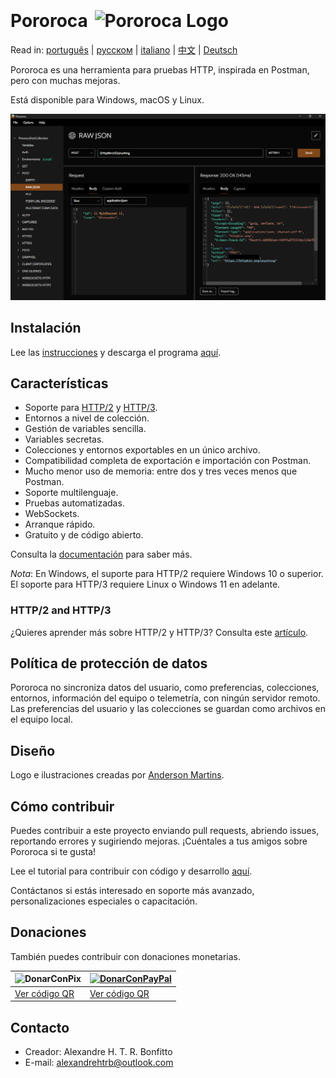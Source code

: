 <h1>Pororoca <img style="margin: 4px 0 0 4px" height="32" src="pororoca.png" alt="Pororoca Logo"/></h1>

Read in: [português](README_pt.md) | [русском](README_ru.md) | [italiano](README_it.md) | [中文](README_zh-cn.md) | [Deutsch](README_de.md)

Pororoca es una herramienta para pruebas HTTP, inspirada en Postman, pero con muchas mejoras.

Está disponible para Windows, macOS y Linux.

![EjemploVista](./misc/example_screen_en.png)

## Instalación

Lee las [instrucciones](https://pororoca.io/docs/installation) y descarga el programa [aquí](https://github.com/alexandrehtrb/Pororoca/releases).

## Características

* Soporte para [HTTP/2](https://http2.github.io/) y [HTTP/3](https://developers.cloudflare.com/http3/).
* Entornos a nivel de colección.
* Gestión de variables sencilla.
* Variables secretas.
* Colecciones y entornos exportables en un único archivo.
* Compatibilidad completa de exportación e importación con Postman.
* Mucho menor uso de memoria: entre dos y tres veces menos que Postman.
* Soporte multilenguaje.
* Pruebas automatizadas.
* WebSockets.
* Arranque rápido.
* Gratuito y de código abierto.

Consulta la [documentación](https://pororoca.io/docs/) para saber más.

*Nota*: En Windows, el suporte para HTTP/2 requiere Windows 10 o superior. El soporte para HTTP/3 requiere Linux o Windows 11 en adelante.

### HTTP/2 and HTTP/3

¿Quieres aprender más sobre HTTP/2 y HTTP/3? Consulta este [artículo](https://alexandrehtrb.github.io/posts/2024/03/http2-and-http3-explained/).

## Política de protección de datos

Pororoca no sincroniza datos del usuario, como preferencias, colecciones, entornos, información del equipo o telemetría, con ningún servidor remoto. Las preferencias del usuario y las colecciones se guardan como archivos en el equipo local.

## Diseño

Logo e ilustraciones creadas por [Anderson Martins](https://www.behance.net/am-dsgn).

## Cómo contribuir

Puedes contribuir a este proyecto enviando pull requests, abriendo issues, reportando errores y sugiriendo mejoras. ¡Cuéntales a tus amigos sobre Pororoca si te gusta!

Lee el tutorial para contribuir con código y desarrollo [aquí](CONTRIBUTING.md).

Contáctanos si estás interesado en soporte más avanzado, personalizaciones especiales o capacitación.

## Donaciones

También puedes contribuir con donaciones monetarias.

| ![DonarConPix](./misc/pix_botao_doacao.png) | [![DonarConPayPal](./misc/paypal_donation_button.png)](https://www.paypal.com/donate/?hosted_button_id=NUADRWF3WNYQ2) |
|--|--|
| [Ver código QR](./misc/pix_doacao_qr_code.png) | [Ver código QR](./misc/paypal_donation_qr_code.png) |

## Contacto

* Creador: Alexandre H. T. R. Bonfitto
* E-mail: alexandrehtrb@outlook.com